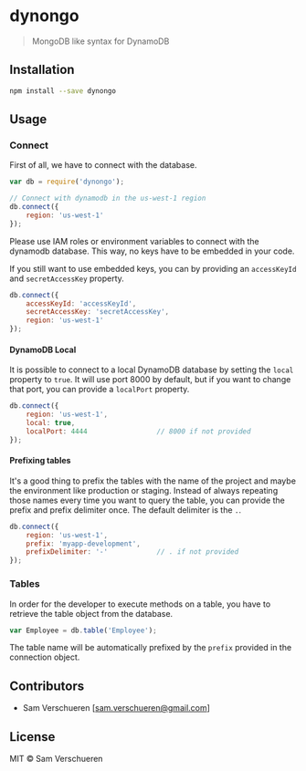 # dynongo

> MongoDB like syntax for DynamoDB

## Installation

```bash
npm install --save dynongo
```

## Usage

### Connect

First of all, we have to connect with the database.

```javascript
var db = require('dynongo');

// Connect with dynamodb in the us-west-1 region
db.connect({
    region: 'us-west-1'
});
```

Please use IAM roles or environment variables to connect with the dynamodb database. This way, no keys have to
be embedded in your code.

If you still want to use embedded keys, you can by providing an `accessKeyId` and `secretAccessKey` property.

```javascript
db.connect({
    accessKeyId: 'accessKeyId',
    secretAccessKey: 'secretAccessKey',
    region: 'us-west-1'
});
```

#### DynamoDB Local

It is possible to connect to a local DynamoDB database by setting the `local` property to `true`. It will use port
8000 by default, but if you want to change that port, you can provide a `localPort` property.

```javascript
db.connect({
    region: 'us-west-1',
    local: true,
    localPort: 4444                 // 8000 if not provided
});
```

#### Prefixing tables

It's a good thing to prefix the tables with the name of the project and maybe the environment like production or staging. Instead
of always repeating those names every time you want to query the table, you can provide the prefix and prefix delimiter once. The
default delimiter is the `.`.

```javascript
db.connect({
    region: 'us-west-1',
    prefix: 'myapp-development',
    prefixDelimiter: '-'            // . if not provided
});
```

### Tables

In order for the developer to execute methods on a table, you have to retrieve the table object from the database.

```javascript
var Employee = db.table('Employee');
```

The table name will be automatically prefixed by the `prefix` provided in the connection object.

## Contributors

- Sam Verschueren [<sam.verschueren@gmail.com>]

## License

MIT © Sam Verschueren
